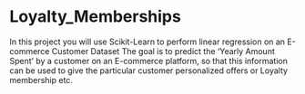 # Loyalty_Memberships
In this project you will use Scikit-Learn to perform linear regression on an E-commerce Customer Dataset
The goal is to predict the ‘Yearly Amount Spent’ by a customer on an E-commerce platform, so that this information can be used to give the particular customer personalized offers or Loyalty membership etc.
